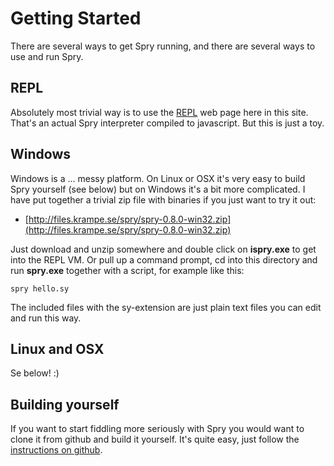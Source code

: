 # Getting Started
There are several ways to get Spry running, and there are several ways to use and run Spry.

## REPL
Absolutely most trivial way is to use the [REPL](repl) web page here in this site. That's an actual Spry interpreter compiled to javascript. But this is just a toy.

## Windows
Windows is a ... messy platform. On Linux or OSX it's very easy to build Spry yourself (see below) but on Windows it's a bit more complicated. I have put together a trivial zip file with binaries if you just want to try it out:

* [http://files.krampe.se/spry/spry-0.8.0-win32.zip](http://files.krampe.se/spry/spry-0.8.0-win32.zip)

Just download and unzip somewhere and double click on **ispry.exe** to get into the REPL VM. Or pull up a command prompt, cd into this directory and run **spry.exe** together with a script, for example like this:

    spry hello.sy

The included files with the sy-extension are just plain text files you can edit and run this way.

## Linux and OSX
Se below! :)

## Building yourself
If you want to start fiddling more seriously with Spry you would want to clone it from github and build it yourself. It's quite easy, just follow the [instructions on github](https://github.com/gokr/spry#installation).
